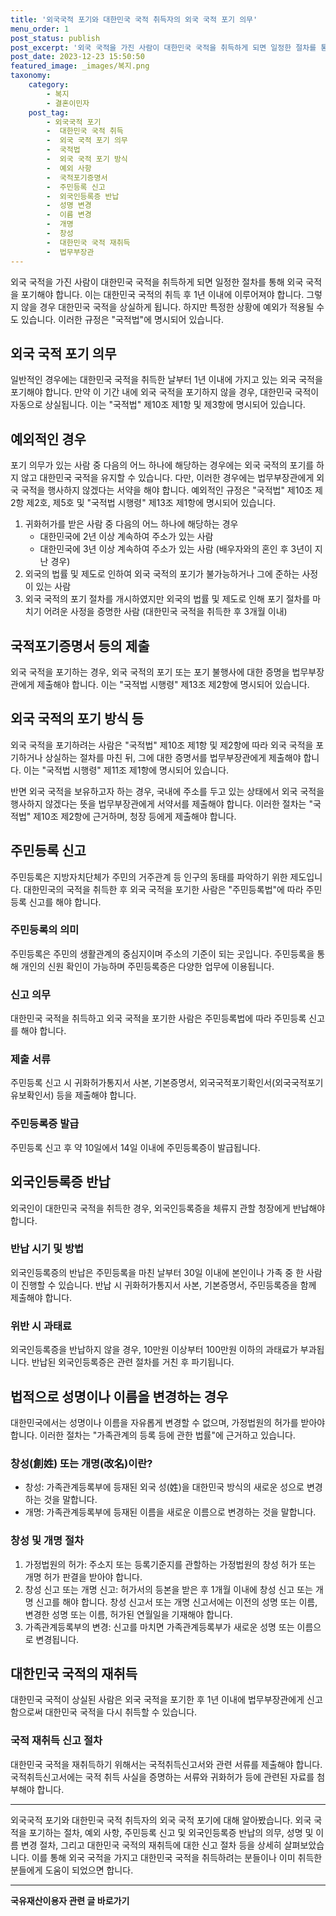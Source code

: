 ```yaml
---
title: '외국국적 포기와 대한민국 국적 취득자의 외국 국적 포기 의무'
menu_order: 1
post_status: publish
post_excerpt: '외국 국적을 가진 사람이 대한민국 국적을 취득하게 되면 일정한 절차를 통해 외국 국적을 포기해야 합니다. 이는 대한민국 국적의 취득 후 1년 이내에 이루어져야 합니다. 그렇지 않을 경우 대한민국 국적을 상실하게 됩니다. 하지만 특정한 상황에 예외가 적용될 수도 있습니다. 이러한 규정은  국적법 에 명시되어 있습니다.'
post_date: 2023-12-23 15:50:50
featured_image: _images/복지.png
taxonomy:
    category:
        - 복지
        - 결혼이민자
    post_tag:
        - 외국국적 포기
        -  대한민국 국적 취득
        -  외국 국적 포기 의무
        -  국적법
        -  외국 국적 포기 방식
        -  예외 사항
        -  국적포기증명서
        -  주민등록 신고
        -  외국인등록증 반납
        -  성명 변경
        -  이름 변경
        -  개명
        -  창성
        -  대한민국 국적 재취득
        -  법무부장관
---
```



외국 국적을 가진 사람이 대한민국 국적을 취득하게 되면 일정한 절차를 통해 외국 국적을 포기해야 합니다. 이는 대한민국 국적의 취득 후 1년 이내에 이루어져야 합니다. 그렇지 않을 경우 대한민국 국적을 상실하게 됩니다. 하지만 특정한 상황에 예외가 적용될 수도 있습니다. 이러한 규정은 "국적법"에 명시되어 있습니다.

## 외국 국적 포기 의무

일반적인 경우에는 대한민국 국적을 취득한 날부터 1년 이내에 가지고 있는 외국 국적을 포기해야 합니다. 만약 이 기간 내에 외국 국적을 포기하지 않을 경우, 대한민국 국적이 자동으로 상실됩니다. 이는 "국적법" 제10조 제1항 및 제3항에 명시되어 있습니다.

## 예외적인 경우

포기 의무가 있는 사람 중 다음의 어느 하나에 해당하는 경우에는 외국 국적의 포기를 하지 않고 대한민국 국적을 유지할 수 있습니다. 다만, 이러한 경우에는 법무부장관에게 외국 국적을 행사하지 않겠다는 서약을 해야 합니다. 예외적인 규정은 "국적법" 제10조 제2항 제2호, 제5호 및 "국적법 시행령" 제13조 제1항에 명시되어 있습니다.

1. 귀화허가를 받은 사람 중 다음의 어느 하나에 해당하는 경우
   - 대한민국에 2년 이상 계속하여 주소가 있는 사람
   - 대한민국에 3년 이상 계속하여 주소가 있는 사람 (배우자와의 혼인 후 3년이 지난 경우)
2. 외국의 법률 및 제도로 인하여 외국 국적의 포기가 불가능하거나 그에 준하는 사정이 있는 사람
3. 외국 국적의 포기 절차를 개시하였지만 외국의 법률 및 제도로 인해 포기 절차를 마치기 어려운 사정을 증명한 사람 (대한민국 국적을 취득한 후 3개월 이내)

## 국적포기증명서 등의 제출

외국 국적을 포기하는 경우, 외국 국적의 포기 또는 포기 불행사에 대한 증명을 법무부장관에게 제출해야 합니다. 이는 "국적법 시행령" 제13조 제2항에 명시되어 있습니다.

## 외국 국적의 포기 방식 등

외국 국적을 포기하려는 사람은 "국적법" 제10조 제1항 및 제2항에 따라 외국 국적을 포기하거나 상실하는 절차를 마친 뒤, 그에 대한 증명서를 법무부장관에게 제출해야 합니다. 이는 "국적법 시행령" 제11조 제1항에 명시되어 있습니다.

반면 외국 국적을 보유하고자 하는 경우, 국내에 주소를 두고 있는 상태에서 외국 국적을 행사하지 않겠다는 뜻을 법무부장관에게 서약서를 제출해야 합니다. 이러한 절차는 "국적법" 제10조 제2항에 근거하며, 청장 등에게 제출해야 합니다.

## 주민등록 신고

주민등록은 지방자치단체가 주민의 거주관계 등 인구의 동태를 파악하기 위한 제도입니다. 대한민국의 국적을 취득한 후 외국 국적을 포기한 사람은 "주민등록법"에 따라 주민등록 신고를 해야 합니다.

### 주민등록의 의미

주민등록은 주민의 생활관계의 중심지이며 주소의 기준이 되는 곳입니다. 주민등록을 통해 개인의 신원 확인이 가능하며 주민등록증은 다양한 업무에 이용됩니다.

### 신고 의무

대한민국 국적을 취득하고 외국 국적을 포기한 사람은 주민등록법에 따라 주민등록 신고를 해야 합니다.

### 제출 서류

주민등록 신고 시 귀화허가통지서 사본, 기본증명서, 외국국적포기확인서(외국국적포기유보확인서) 등을 제출해야 합니다.

### 주민등록증 발급

주민등록 신고 후 약 10일에서 14일 이내에 주민등록증이 발급됩니다.

## 외국인등록증 반납

외국인이 대한민국 국적을 취득한 경우, 외국인등록증을 체류지 관할 청장에게 반납해야 합니다.

### 반납 시기 및 방법

외국인등록증의 반납은 주민등록을 마친 날부터 30일 이내에 본인이나 가족 중 한 사람이 진행할 수 있습니다. 반납 시 귀화허가통지서 사본, 기본증명서, 주민등록증을 함께 제출해야 합니다.

### 위반 시 과태료

외국인등록증을 반납하지 않을 경우, 10만원 이상부터 100만원 이하의 과태료가 부과됩니다. 반납된 외국인등록증은 관련 절차를 거친 후 파기됩니다.

## 법적으로 성명이나 이름을 변경하는 경우

대한민국에서는 성명이나 이름을 자유롭게 변경할 수 없으며, 가정법원의 허가를 받아야 합니다. 이러한 절차는 "가족관계의 등록 등에 관한 법률"에 근거하고 있습니다.

### 창성(創姓) 또는 개명(改名)이란?

- 창성: 가족관계등록부에 등재된 외국 성(姓)을 대한민국 방식의 새로운 성으로 변경하는 것을 말합니다.
- 개명: 가족관계등록부에 등재된 이름을 새로운 이름으로 변경하는 것을 말합니다.

### 창성 및 개명 절차

1. 가정법원의 허가: 주소지 또는 등록기준지를 관할하는 가정법원의 창성 허가 또는 개명 허가 판결을 받아야 합니다.
2. 창성 신고 또는 개명 신고: 허가서의 등본을 받은 후 1개월 이내에 창성 신고 또는 개명 신고를 해야 합니다. 창성 신고서 또는 개명 신고서에는 이전의 성명 또는 이름, 변경한 성명 또는 이름, 허가된 연월일을 기재해야 합니다.
3. 가족관계등록부의 변경: 신고를 마치면 가족관계등록부가 새로운 성명 또는 이름으로 변경됩니다.

## 대한민국 국적의 재취득

대한민국 국적이 상실된 사람은 외국 국적을 포기한 후 1년 이내에 법무부장관에게 신고함으로써 대한민국 국적을 다시 취득할 수 있습니다.

### 국적 재취득 신고 절차

대한민국 국적을 재취득하기 위해서는 국적취득신고서와 관련 서류를 제출해야 합니다. 국적취득신고서에는 국적 취득 사실을 증명하는 서류와 귀화허가 등에 관련된 자료를 첨부해야 합니다.

---

외국국적 포기와 대한민국 국적 취득자의 외국 국적 포기에 대해 알아봤습니다. 외국 국적을 포기하는 절차, 예외 사항, 주민등록 신고 및 외국인등록증 반납의 의무, 성명 및 이름 변경 절차, 그리고 대한민국 국적의 재취득에 대한 신고 절차 등을 상세히 살펴보았습니다. 이를 통해 외국 국적을 가지고 대한민국 국적을 취득하려는 분들이나 이미 취득한 분들에게 도움이 되었으면 합니다.
<!-- wp:separator -->
<hr class="wp-block-separator has-alpha-channel-opacity"/>
<!-- /wp:separator -->

<!-- wp:group {"backgroundColor":"base","layout":{"type":"constrained"}} -->
<div class="wp-block-group has-base-background-color has-background"><!-- wp:paragraph {"align":"center","fontSize":"medium"} -->
<p class="has-text-align-center has-large-font-size"><strong>국유재산이용자 관련 글 바로가기</strong></p>
<!-- /wp:paragraph -->


<!-- wp:latest-posts
{"categories":[{"id":7404,"count":19,"description":"","link":"https://uknowlaw.com/category/%ea%b5%ad%ec%9c%a0%ec%9e%ac%ec%82%b0%ec%9d%b4%ec%9a%a9%ec%9e%90/","name":"국유재산이용자","slug":"국유재산이용자","taxonomy":"category","parent":0,"meta":[],"_links":{"self":[{"href":"https://uknowlaw.com/wp-json/wp/v2/categories/7404"}],"collection":[{"href":"https://uknowlaw.com/wp-json/wp/v2/categories"}],"about":[{"href":"https://uknowlaw.com/wp-json/wp/v2/taxonomies/category"}],"wp:post_type":[{"href":"https://uknowlaw.com/wp-json/wp/v2/posts?categories=7404"}],"curies":[{"name":"wp","href":"https://api.w.org/{rel}","templated":true}]}}],"postsToShow":100,"excerptLength":28,"postLayout":"grid","columns":2,"featuredImageAlign":"left","featuredImageSizeSlug":"large","fontSize":"small"} /--></div>
<!-- /wp:group -->